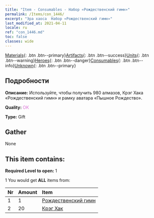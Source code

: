 ```yaml
---
title: "Item - Consumables - Набор «Рождественский гимн»"
permalink: /Items/con_1446/
excerpt: "Эра хаоса  Набор «Рождественский гимн»"
last_modified_at: 2021-04-11
locale: ru
ref: "con_1446.md"
toc: false
classes: wide
---
```

 [Materials](/ru/Items/){: .btn .btn--primary}[Artifacts](/ru/Items/Artifacts/){: .btn .btn--success}[Units](/ru/Items/Units/){: .btn .btn--warning}[Heroes](/ru/Items/Heroes/){: .btn .btn--danger}[Consumables](/ru/Items/Consumables/){: .btn .btn--info}[Unknown](/ru/Items/Unknown/){: .btn .btn--primary}

## Подробности
 **Описание:** Используйте, чтобы получить 980 алмазов, Крэг Хака «Рождественский гимн» и рамку аватара «Пышное Рождество».

 **Quality:** <span style="color: #DA70D6">OK</span>

 **Type:** Gift

## Gather

  None

## This item contains:

 **Required Level to open:** 1

 1 You would get **ALL** items  from:

  | Nr | Amount |     Item    |
  |:---|:-------|:------------|
  | 1 | 1 | [Рождественский гимн](/ru/Items/con_1058/) | 
  | 2 | 20 | [Крэг Хак](/ru/Items/her_375/) | 
